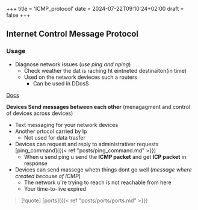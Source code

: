 +++
title = 'ICMP_protocol'
date = 2024-07-22T09:10:24+02:00
draft = false
+++

## Internet Control Message Protocol 
### Usage
- Diagnose network issues (*use ping and nping*)
    - Check weather the dat is raching ht eintneted destinaiton(in time)
    - Used on the network devieces such a routers 
        - Can be used in DDosS

[Docs]("https://www.cloudflare.com/learning/ddos/glossary/internet-control-message-protocol-icmp/")


**Devices Send messages between each other**
(menagagment and control of devices across devices)

- Text messaging for your network devices 
- Another prtocol carried by Ip 
	- Not used for data trasfer 
- Devices can request and reply to administrativer requests [ping_command]({{< ref "posts/ping_command.md" >}})
	- When u send ping u send the **ICMP packet** and get **ICP packet** in response
- Devices can send massege whetn things dont go well (*message where created becouse of ICMP*)
	- The network u're trying to reach is not reachable from here 
	- Your time-to-live expired 
 

>[!quote] [ports]({{< ref "posts/ports/ports.md" >}}) 